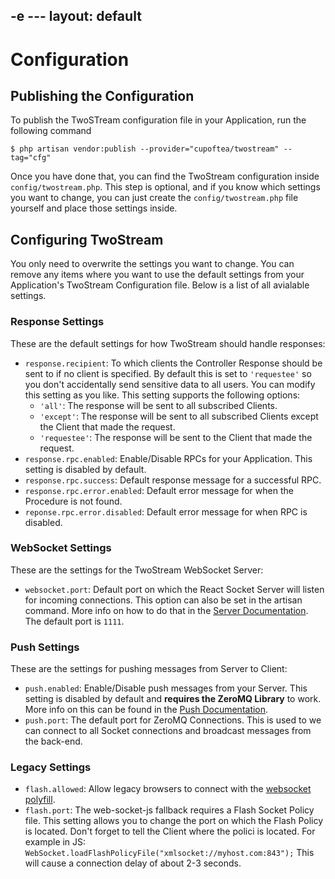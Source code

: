 -e ---
layout: default
---


# Configuration

## Publishing the Configuration

To publish the TwoSTream configuration file in your Application, run the following command

```
$ php artisan vendor:publish --provider="cupoftea/twostream" --tag="cfg"
```

Once you have done that, you can find the TwoStream configuration inside `config/twostream.php`. This step is optional, and if you know which settings you want to change, you can just create the `config/twostream.php` file yourself and place those settings inside.

## Configuring TwoStream

You only need to overwrite the settings you want to change. You can remove any items where you want to use the default settings from your Application's TwoStream Configuration file. Below is a list of all avialable settings.

### Response Settings

These are the default settings for how TwoStream should handle responses:

 - `response.recipient`: To which clients the Controller Response should be sent to if no client is specified. By default this is set to `'requestee'` so you don't accidentally send sensitive data to all users. You can modify this setting as you like. This setting supports the following options:
   - `'all'`: The response will be sent to all subscribed Clients.
   - `'except'`: The response will be sent to all subscribed Clients except the Client that made the request.
   - `'requestee'`: The response will be sent to the Client that made the request.
 - `response.rpc.enabled`: Enable/Disable RPCs for your Application. This setting is disabled by default.
 - `response.rpc.success`: Default response message for a successful RPC.
 - `response.rpc.error.enabled`: Default error message for when the Procedure is not found.
 - `reponse.rpc.error.disabled`: Default error message for when RPC is disabled.

### WebSocket Settings

These are the settings for the TwoStream WebSocket Server:

 - `websocket.port`: Default port on which the React Socket Server will listen for incoming connections. This option can also be set in the artisan command. More info on how to do that in the [Server Documentation](). The default port is `1111`.

### Push Settings

These are the settings for pushing messages from Server to Client:

 - `push.enabled`: Enable/Disable push messages from your Server. This setting is disabled by default and **requires the ZeroMQ Library** to work. More info on this can be found in the [Push Documentation]().
 - `push.port`: The default port for ZeroMQ Connections. This is used to we can connect to all Socket connections and broadcast messages from the back-end.

### Legacy Settings

 - `flash.allowed`: Allow legacy browsers to connect with the [websocket polyfill](https://github.com/gimite/web-socket-js).
 - `flash.port`: The web-socket-js fallback requires a Flash Socket Policy file. This setting allows you to change the port on which the Flash Policy is located. Don't forget to tell the Client where the polici is located. For example in JS: `WebSocket.loadFlashPolicyFile("xmlsocket://myhost.com:843");` This will cause a connection delay of about 2-3 seconds.


